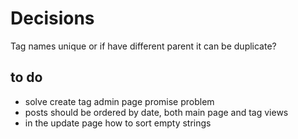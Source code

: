 # Decisions

Tag names unique or if have different parent it can be duplicate?

## to do

* solve create tag admin page promise problem
* posts should be ordered by date, both main page and tag views
* in the update page how to sort empty strings
